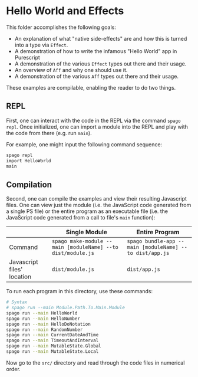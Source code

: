 # Hello World and Effects

This folder accomplishes the following goals:
- An explanation of what "native side-effects" are and how this is turned into a type via `Effect`.
- A demonstration of how to write the infamous "Hello World" app in Purescript
- A demonstration of the various `Effect` types out there and their usage.
- An overview of `Aff` and why one should use it.
- A demonstration of the various `Aff` types out there and their usage.

These examples are compilable, enabling the reader to do two things.

## REPL

First, one can interact with the code in the REPL via the command `spago repl`. Once initialized, one can import a module into the REPL and play with the code from there (e.g. run `main`).

For example, one might input the following command sequence:
```bash
spago repl
import HelloWorld
main
```

## Compilation

Second, one can compile the examples and view their resulting Javascript files. One can view just the module (i.e. the JavaScript code generated from a single PS file) or the entire program as an executable file (i.e. the JavaScript code generated from a call to file's `main` function):

| | Single Module | Entire Program |
| - | - | - |
| Command | `spago make-module --main [moduleName] --to dist/module.js` | `spago bundle-app --main [moduleName] --to dist/app.js`
| Javascript files' location | `dist/module.js` | `dist/app.js` |

To run each program in this directory, use these commands:
```bash
# Syntax
# spago run --main Module.Path.To.Main.Module
spago run --main HelloWorld
spago run --main HelloNumber
spago run --main HelloDoNotation
spago run --main RandomNumber
spago run --main CurrentDateAndTime
spago run --main TimeoutAndInterval
spago run --main MutableState.Global
spago run --main MutableState.Local
```

Now go to the `src/` directory and read through the code files in numerical order.
